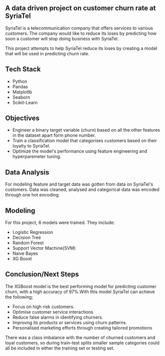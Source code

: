 ## A data driven project on customer churn rate at SyriaTel
SyriaTel is a telecommunication company that offers services to various customers. The company would like to reduce its loses by predicting how soon a customer will stop doing business with SyriaTel.

This project attempts to help SyriaTel reduce its loses by creating a model that will be used in predicting churn rate.

## Tech Stack
- Python
- Pandas
- Matplotlb
- Seaborn
- Scikit-Learn
## Objectives
- Engineer a binary target variable (churn) based on all the other features in the dataset apart form phone number.
- Train a classification model that categorises customers based on their loyalty to SyriaTel.
- Optimize the model's performance using feature engineering and hyperparemeter tuning.

## Data Analysis
For modeling feature and target data was gotten from data on SyriaTel's customers. Data was cleaned, analysed and categorical data was encoded through one hot encoding.
## Modeling
For this project, 6 models were trained. They include:
- Logistic Regression
- Decision Tree
- Random Forest
- Support Vector Machine(SVM)
- Naive Bayes
- XG Boost
## Conclusion/Next Steps
The XGBoost model is the best performing model for predicting customer churn, with a high accuracy of 97%.With this model SyriaTel can achieve the following;
- Focus on high risk customers.
- Optimise customer service interactions
- Reduce false alarms in identifying churners.
- Improvng its products or services using churn patterns.
- Personalised marketing efforts through creating tailored promotions

There was a class imbalance with the number of churned customers and loyal customers, so during train-test splits smaller sample categories could all be included in either the training set or testing set.
